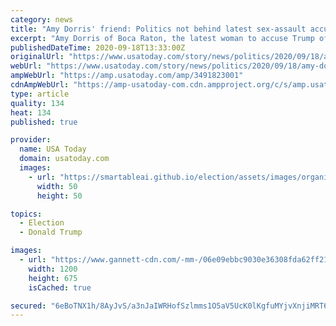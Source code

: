 ```yaml
---
category: news
title: "Amy Dorris' friend: Politics not behind latest sex-assault accusation against Trump"
excerpt: "Amy Dorris of Boca Raton, the latest woman to accuse Trump of sexually assaulting her, did not go public because of the election, a close friend says."
publishedDateTime: 2020-09-18T13:33:00Z
originalUrl: "https://www.usatoday.com/story/news/politics/2020/09/18/amy-dorris-trump-accusers-friend-says-politics-not-behind-accusation/3491823001/?ref=hvper.com"
webUrl: "https://www.usatoday.com/story/news/politics/2020/09/18/amy-dorris-trump-accusers-friend-says-politics-not-behind-accusation/3491823001/?ref=hvper.com"
ampWebUrl: "https://amp.usatoday.com/amp/3491823001"
cdnAmpWebUrl: "https://amp-usatoday-com.cdn.ampproject.org/c/s/amp.usatoday.com/amp/3491823001"
type: article
quality: 134
heat: 134
published: true

provider:
  name: USA Today
  domain: usatoday.com
  images:
    - url: "https://smartableai.github.io/election/assets/images/organizations/usatoday.com-50x50.jpg"
      width: 50
      height: 50

topics:
  - Election
  - Donald Trump

images:
  - url: "https://www.gannett-cdn.com/-mm-/06e09ebbc9030e36308fda62ff21cf8c765f759c/c=0-124-2391-1469/local/-/media/2020/08/18/PalmBeachPost/ghows-LK-200819203-2fc69d16.jpg?auto=webp&format=pjpg&width=1200"
    width: 1200
    height: 675
    isCached: true

secured: "6eBoTNX1h/8AyJvS/a3nJaIWRHofSzlmms1O5aV5UcK0lKgfuMYjvXnjiMRT6nh9jk6XpvMHoRYIPTRMd9vKTkaYVJvtS2VcuuyeUJwwvR/wqQs//mIv5S/dk+LZPKUZs+9PebxRftih2vCFvh3YYG9AJcDfyEwVDkTiPGXVKIhPrWJRvFyyLC84qVRXjdtJmWtCGP9nLSsHJLwg+v51+EsOQeiz7yjdaH3xiSxFJ2PBU0gSMFj8QwfRCkRRzK355ALQqgfkID5iNqkup2pIkM2MQBIXori2ELBb0UlHhrMlKjfvyCURZ52w/tE2Dm7S/9RB5NXGHHJ3+4RH48+ZLAsN4dtM1JbdBpYGDE2+KBw=;KA7V1GeDzSQn9uX06r/EoQ=="
---
```


